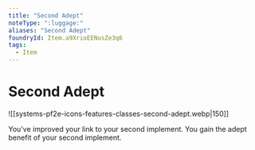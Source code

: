 ```yaml
---
title: "Second Adept"
noteType: ":luggage:"
aliases: "Second Adept"
foundryId: Item.a9XrioEENusZe3q6
tags:
  - Item
---
```


# Second Adept
![[systems-pf2e-icons-features-classes-second-adept.webp|150]]

You've improved your link to your second implement. You gain the adept benefit of your second implement.
